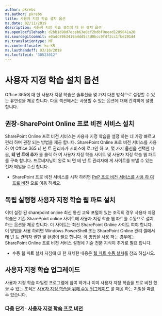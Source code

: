```yaml
---
author: pkrebs
ms.author: pkrebs
title: 사용자 지정 학습 설치 옵션
ms.date: 02/11/2019
description: 사용자 지정 학습 설정에 대 한 설치 옵션
ms.openlocfilehash: d2bb1d98d7eceb63e0cf2bdbf9eead1289641a20
ms.sourcegitcommit: e0adc8963419a4dd5c4d9bcc9f4f2cc1fbe291d4
ms.translationtype: MT
ms.contentlocale: ko-KR
ms.lasthandoff: 03/10/2019
ms.locfileid: "30523012"
---
```

# <a name="custom-learning-setup-options"></a>사용자 지정 학습 설치 옵션
Office 365에 대 한 사용자 지정 학습은 솔루션을 몇 가지 다른 방식으로 설정할 수 있는 유연성을 제공 합니다. 다음 섹션에서는 사용할 수 있는 옵션에 대해 간략하게 설명 합니다.

## <a name="recommended---sharepoint-online-provisioning-service-setup"></a>권장-SharePoint Online 프로 비전 서비스 설치 
SharePoint Online 프로 비전 서비스는 사용자 지정 학습을 설정 하는 데 가장 빠르고 편리 하며 권장 되는 방법을 제공 합니다. SharePoint Online 프로 비전 서비스를 사용 하 여 Office 365 테 넌 트 관리자가 서비스에 로그인 하 고, 몇 가지 옵션을 선택한 다음, **테 넌 트에 추가** 를 클릭 하 여 사용자 지정 학습 사이트 및 사용자 지정 학습 웹 파트를 구축 합니다. 프로비저닝이 완료 되 면 테 넌 트 관리자에 게 사이트를 보낼 수 있는 전자 메일을 수신 합니다. 

- SharePoint 프로 비전 서비스를 시작 하려면 [PnP 프로 비전 서비스를 사용 하 여 프로 비전](custom_provision.md) 으로 이동 하세요.   

## <a name="stand-alone-custom-learning-web-part-setup"></a>독립 실행형 사용자 지정 학습 웹 파트 설치
이미 설정 된 sharepoint online 최신 통신 교육 포털이 있는 조직의 경우 사용자 지정 학습은 기존 SharePoint online 사이트에 사용자 지정 학습 웹 파트를 수동으로 설치 하는 옵션을 제공 합니다. 이 사이트는 최신 SharePoint Online 사이트 여야 합니다. 이 방법을 사용 하려면 Windows PowerShell 또는 SharePoint Online 관리 셸에서 테 넌 트 관리자 권한 및 환경이 필요 합니다. 이 방법을 사용 하는 경우에는 SharePoint Online 프로 비전 서비스 설정에 기술 전문 지식이 추가로 필요 합니다.

- 수동 웹 파트 설치 지침에 대 한 자세한 내용은 [웹 파트 수동 설치](custom_manualsetup.md)를 참조 하십시오. 

## <a name="upgrade-custom-learning"></a>사용자 지정 학습 업그레이드
사용자 지정 학습 파일럿 프로그램에 참여 하거나 이미 사용자 지정 학습을 프로 비전 했을 수 있는 조직은 [사용자 지정 학습을 위해 수동 업그레이드](custom_upgrade.md) 를 제공 하는 지침을 따를 수 있습니다.    

### <a name="next-steps---provision-custom-learningcustomprovisionmd"></a>다음 단계- [사용자 지정 학습 프로 비전](custom_provision.md)
